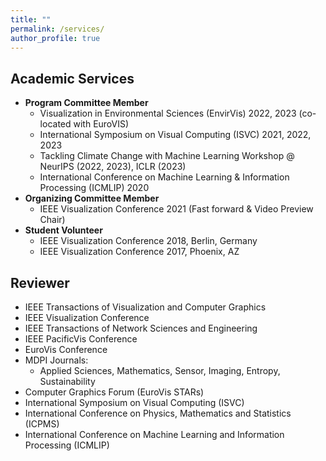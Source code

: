 ```yaml
---
title: ""
permalink: /services/
author_profile: true
---
```

Academic Services
------
- **Program Committee Member**
  - Visualization in Environmental Sciences (EnvirVis) 2022, 2023 (co-located with EuroVIS)
  - International Symposium on Visual Computing (ISVC) 2021, 2022, 2023
  - Tackling Climate Change with Machine Learning Workshop @ NeurIPS (2022, 2023), ICLR (2023)
  - International Conference on Machine Learning & Information Processing (ICMLIP) 2020
- **Organizing Committee Member**
  - IEEE Visualization Conference 2021 (Fast forward & Video Preview Chair)
- **Student Volunteer**
  - IEEE Visualization Conference 2018,  Berlin, Germany
  - IEEE Visualization Conference 2017, Phoenix, AZ

Reviewer
------
- IEEE Transactions of Visualization and Computer Graphics
- IEEE Visualization Conference
- IEEE Transactions of Network Sciences and Engineering
- IEEE PacificVis Conference
- EuroVis Conference
- MDPI Journals:
  - Applied Sciences, Mathematics, Sensor, Imaging, Entropy, Sustainability
- Computer Graphics Forum (EuroVis STARs)
- International Symposium on Visual Computing (ISVC)
- International Conference on Physics, Mathematics and  Statistics (ICPMS)
- International Conference on Machine Learning and Information Processing (ICMLIP)


